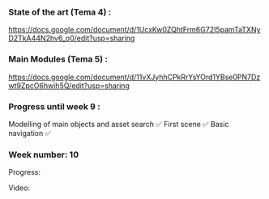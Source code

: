### State of the art (Tema 4) : 
https://docs.google.com/document/d/1UcxKw0ZQhtFrm6G72I5pamTaTXNyD2TkA44N2hv6_o0/edit?usp=sharing

### Main Modules (Tema 5) : 
https://docs.google.com/document/d/11vXJyhhCPkRrYsYOrd1YBse0PN7Dzwt9ZpcO6hwih5Q/edit?usp=sharing

### Progress until week 9 :
  Modelling of main objects and asset search ✅
  First scene ✅
  Basic navigation ✅
  
### Week number: 10
  Progress: 

  Video: 
